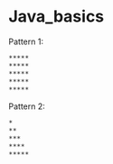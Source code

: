# Java_basics

Pattern 1:
      
    *****
    *****
    *****
    *****
    *****

Pattern 2:

    *
    **
    ***
    ****
    *****
